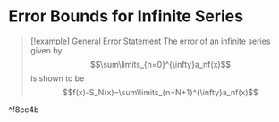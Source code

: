# Error Bounds for Infinite Series
>[!example] General Error Statement
>The error of an infinite series given by$$\sum\limits_{n=0}^{\infty}a_nf(x)$$
>is shown to be$$f(x)-S_N(x)=\sum\limits_{n=N+1}^{\infty}a_nf(x)$$

^f8ec4b
